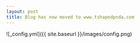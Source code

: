 ```yaml
---
layout: post
title: Blog has now moved to www.tshapedpnda.com 
---
```




![_config.yml]({{ site.baseurl }}/images/config.png)

